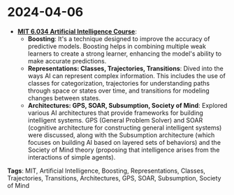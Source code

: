 # 2024-04-06

- **[MIT 6.034 Artificial Intelligence Course](https://ocw.mit.edu/courses/electrical-engineering-and-computer-science/6-034-artificial-intelligence-fall-2010/)**: 
    - **Boosting**: It's a technique designed to improve the accuracy of predictive models. Boosting helps in combining multiple weak learners to create a strong learner, enhancing the model's ability to make accurate predictions.
    - **Representations: Classes, Trajectories, Transitions**: Dived into the ways AI can represent complex information. This includes the use of classes for categorization, trajectories for understanding paths through space or states over time, and transitions for modeling changes between states. 
    - **Architectures: GPS, SOAR, Subsumption, Society of Mind**: Explored various AI architectures that provide frameworks for building intelligent systems. GPS (General Problem Solver) and SOAR (cognitive architecture for constructing general intelligent systems) were discussed, along with the Subsumption architecture (which focuses on building AI based on layered sets of behaviors) and the Society of Mind theory (proposing that intelligence arises from the interactions of simple agents).

**Tags**: MIT, Artificial Intelligence, Boosting, Representations, Classes, Trajectories, Transitions, Architectures, GPS, SOAR, Subsumption, Society of Mind
